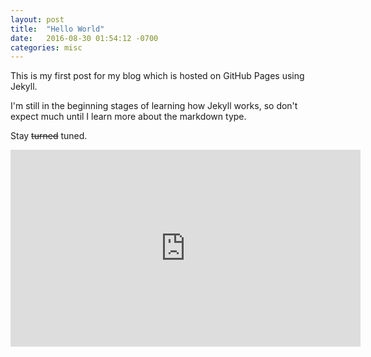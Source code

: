 ```yaml
---
layout: post
title:  "Hello World"
date:   2016-08-30 01:54:12 -0700
categories: misc
---
```

This is my first post for my blog which is hosted on GitHub Pages using Jekyll.

I'm still in the beginning stages of learning how Jekyll works, so don't expect much until I learn more about the markdown type.

Stay <s>turned</s> tuned.

<iframe width="560" height="315" src="https://www.youtube.com/embed/zHiLQLYXF7g?start=103" frameborder="0" allowfullscreen></iframe>

[jekyll-docs]: http://jekyllrb.com/docs/home
[jekyll-gh]:   https://github.com/jekyll/jekyll
[jekyll-talk]: https://talk.jekyllrb.com/
